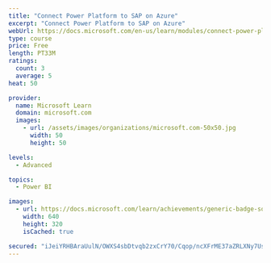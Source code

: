 ```yaml
---
title: "Connect Power Platform to SAP on Azure"
excerpt: "Connect Power Platform to SAP on Azure"
webUrl: https://docs.microsoft.com/en-us/learn/modules/connect-power-platform-to-sap-azure/
type: course
price: Free
length: PT33M
ratings:
  count: 3
  average: 5
heat: 50

provider:
  name: Microsoft Learn
  domain: microsoft.com
  images:
    - url: /assets/images/organizations/microsoft.com-50x50.jpg
      width: 50
      height: 50

levels:
  - Advanced

topics:
  - Power BI

images:
  - url: https://docs.microsoft.com/learn/achievements/generic-badge-social.png
    width: 640
    height: 320
    isCached: true

secured: "iJeiYRHBAraUulN/OWXS4sbDtvqb2zxCrY70/Cqop/ncXFrME37aZRLXNy7UsILTyaaYzL9W+wL4cx5aIeJKvSRkT2r5G+hdGYIGbP8R/VpMcDpB17PCBb+6JjkCNzC2EXdahyk77F5GbXVKsbFCr5POOQeG+wTwbtKBOcms7jVzzlEdW6x4Rsb8CIUdiseretqH2omEn/DIdACOCHMLki6GbVSG6bCIj0VjrREHU3pvG9hzHM+o4DK9e2h7zefHyuCl/08SgyGi7oRyasvph7EdBnNaArj0pU7cBr6HIZvvj2Ixc0to582orvlqlLhBO8EHxrOVJ6a7ZSjQvDyNN0pSg+QQ3qsASkdCt3jE4EqOd0+xLw3/13o3fn3nj47O9f+mtGKx/M/+p6XSL0tfk+Uh2czgak4enf4oxeZy7wM=;EyXRZUROxgaKTLKPBbgA4w=="
---
```


